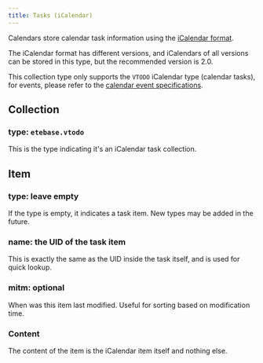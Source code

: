 ```yaml
---
title: Tasks (iCalendar)
---
```


Calendars store calendar task information using the [iCalendar format](https://en.wikipedia.org/wiki/ICalendar).

The iCalendar format has different versions, and iCalendars of all versions can be stored in this type, but the recommended version is 2.0.

This collection type only supports the `VTODO` iCalendar type (calendar tasks), for events, please refer to the [calendar event specifications](./calendar).

## Collection

### type: `etebase.vtodo`

This is the type indicating it's an iCalendar task collection.


## Item

### type: leave empty

If the type is empty, it indicates a task item. New types may be added in the future.

### name: the UID of the task item

This is exactly the same as the UID inside the task itself, and is used for quick lookup.

### mitm: optional

When was this item last modified. Useful for sorting based on modification time.

### Content

The content of the item is the iCalendar item itself and nothing else.
